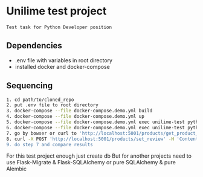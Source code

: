 # Unilime test project
```
Test task for Python Developer position
```

## Dependencies
- .env file with variables in root directory
- installed docker and docker-compose

## Sequencing
```bash
1. cd path/to/cloned_repo
2. put .env file to root directory
3. docker-compose --file docker-compose.demo.yml build
4. docker-compose --file docker-compose.demo.yml up
5. docker-compose --file docker-compose.demo.yml exec unilime-test python application/app/scripts/create_db.py
6. docker-compose --file docker-compose.demo.yml exec unilime-test python application/app/scripts/fill_db.py
7. go by bowser or curl to 'http://localhost:5001/products/get_product_review?product_id=1'
8. curl -X POST 'http://localhost:5001/products/set_review' -H 'Content-Type: application/json' -d '{"product_id":1, "title": "test_title", "review": "Test Review"}
9. do step 7 and compare results
```

For this test project enough just create db
But for another projects need to use Flask-Migrate & Flask-SQLAlchemy
or pure SQLAlchemy & pure Alembic
